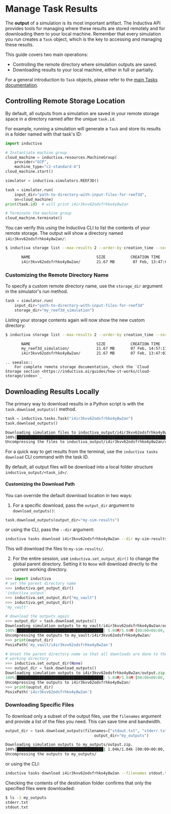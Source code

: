 # Manage Task Results

The **output** of a simulation is its most important artifact. The Inductiva API provides tools for managing where these results are stored remotely and for downloading them to your local machine. Remember that every simulation you run creates a `Task` object, which is the key to accessing and managing these results.

This guide covers two main operations:
 * Controlling the remote directory where simulation outputs are saved.
 * Downloading results to your local machine, either in full or partially.

For a general introduction to `Task` objects, please refer to the [main Tasks documentation](index.md).

## Controlling Remote Storage Location

By default, all outputs from a simulation are saved in your remote storage space in a directory named after the unique `task.id`.

For example, running a simulation will generate a `Task` and store its results in a folder named with that task's ID:

```python
import inductiva

# Instantiate machine group
cloud_machine = inductiva.resources.MachineGroup(
    provider="GCP",
    machine_type="c2-standard-4")
cloud_machine.start()

simulator = inductiva.simulators.REEF3D()

task = simulator.run(
    input_dir="path-to-directory-with-input-files-for-reef3d",
    on=cloud_machine)
print(task.id)  # will print i4ir3kvv62odsfrhko4y8w2an

# Terminate the machine group
cloud_machine.terminate()
```

You can verify this using the Inductiva CLI to list the contents of your remote storage. The output will show a directory named `i4ir3kvv62odsfrhko4y8w2an/`:

```bash
$ inductiva storage list --max-results 2 --order-by creation_time --sort-order desc

       NAME                             SIZE           CREATION TIME
       i4ir3kvv62odsfrhko4y8w2an/       21.67 MB        07 Feb, 13:47:03

```

### Customizing the Remote Directory Name

To specify a custom remote directory name, use the `storage_dir` argument in the simulator's run method.

```python
task = simulator.run(
    input_dir="path-to-directory-with-input-files-for-reef3d"
    storage_dir="my_reef3d_simulation")
```

Listing your storage contents again will now show the new custom directory:

```bash
$ inductiva storage list --max-results 2 --order-by creation_time --sort-order desc

       NAME                             SIZE           CREATION TIME
       my_reef3d_simulation/            21.67 MB       07 Feb, 14:57:11
       i4ir3kvv62odsfrhko4y8w2an/       21.67 MB       07 Feb, 13:47:03

```

````{eval-rst}
.. seealso::
    For complete remote storage documentation, check the `Cloud Storage section <https://inductiva.ai/guides/how-it-works/cloud-storage/index>`_
````


## Downloading Results Locally
The primary way to download results in a Python script is with the `task.download_outputs()` method.

```python
task = inductiva.tasks.Task("i4ir3kvv62odsfrhko4y8w2an")
task.download_outputs()
```

````sh
Downloading simulation files to inductiva_output/i4ir3kvv62odsfrhko4y8w2an/outputs/output.zip...
100%|██████████████████████████████████████████████████████████████████████████████████████████████████████████████████████████████████████████████████████████████████████████████████████████████████████████████████████| 56.5M/56.5M [00:01<00:00, 49.5MB/s]
Uncompressing the files to inductiva_output/i4ir3kvv62odsfrhko4y8w2an/outputs...
````

For a quick way to get results from the terminal, use the `inductiva tasks download` CLI command with the task ID.

By default, all output files will be download into a local folder structure `inductiva_output/<task_id>/`.

#### Customizing the Download Path

You can override the default download location in two ways:

1. For a specific download, pass the `output_dir` argument to `download_outputs()`: 

```python
task.download_outputs(output_dir="my-sim-results")
```

or using the CLI, pass the `--dir` argument:

```sh
inductiva tasks download i4ir3kvv62odsfrhko4y8w2an --dir my-sim-results
````

This will download the files to `my-sim-results/`.

2. For the entire session, use `inductiva.set_output_dir()` to change the global parent directory. Setting it to `None` will download directly to the current working directory.

```python
>>> import inductiva
# set the parent directory name
>>> inductiva.get_output_dir()
'inductiva_output'
>>> inductiva.set_output_dir("my_vault")
>>> inductiva.get_output_dir()
'my_vault'

# download the outputs again
>>> output_dir = task.download_outputs()
Downloading simulation outputs to my_vault/i4ir3kvv62odsfrhko4y8w2an/output.zip.
100%|██████████████████████████████████████| 5.04M/5.04M [00:00<00:00, 13.3MB/s]
Uncompressing the outputs to my_vault/i4ir3kvv62odsfrhko4y8w2an/
>>> print(ouptut_dir)
PosixPath('my_vault/i4ir3kvv62odsfrhko4y8w2an')

# Unset the parent directory name so that all downloads are done to the current
# working directory
>>> inductiva.set_output_dir(None)
>>> output_dir = task.download_outputs()
Downloading simulation outputs to i4ir3kvv62odsfrhko4y8w2an/output.zip.
100%|██████████████████████████████████████| 5.04M/5.04M [00:00<00:00, 13.3MB/s]
Uncompressing the outputs to i4ir3kvv62odsfrhko4y8w2an/
>>> print(ouptut_dir)
PosixPath('i4ir3kvv62odsfrhko4y8w2an')
```

### Downloading Specific Files

To download only a subset of the output files, use the `filenames` argument and provide a list of the files you need. This can save time and bandwidth.

````python
output_dir = task.download_outputs(filenames=["stdout.txt", "stderr.txt"]
                                       output_dir="my_outputs")
````

````sh
Downloading simulation outputs to my_outputs/output.zip.
100%|██████████████████████████████████████| 1.04k/1.04k [00:00<00:00, 671kB/s]
Uncompressing the outputs to my_outputs/
````

or using the CLI:

```sh
inductiva tasks download i4ir3kvv62odsfrhko4y8w2an --filenames stdout.txt stderr.txt --dir my_outputs
````

Checking the contents of the destination folder confirms that only the specified files were downloaded:

```bash
$ ls -1 my_outputs
stderr.txt
stdout.txt
```


